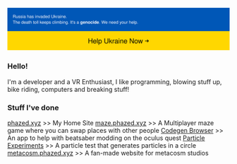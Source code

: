 [![Stand With Ukraine](https://raw.githubusercontent.com/vshymanskyy/StandWithUkraine/main/banner2-direct.svg)](https://stand-with-ukraine.pp.ua)

### Hello!

I'm a developer and a VR Enthusiast, I like programming, blowing stuff up, bike riding, computers and breaking stuff!

### Stuff I've done

[phazed.xyz](https://phazed.xyz/) >> My Home Site
[maze.phazed.xyz](https://maze.phazed.xyz/) >> A Multiplayer maze game where you can swap places with other people
[Codegen Browser](https://github.com/phaze-the-dumb/codegen-browser-app) >> An app to help with beatsaber modding on the oculus quest
[Particle Experiments](https://github.com/phaze-the-dumb/rotaryparticleexperiment) >> A particle test that generates particles in a circle
[metacosm.phazed.xyz](https://metacosm.phazed.xyz/) >> A fan-made website for metacosm studios
